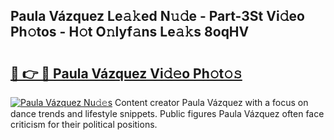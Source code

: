 ## Paula Vázquez Le𝚊𝚔ed N𝚞𝚍e - Part-3St Vi𝚍eo Ph𝚘tos - H𝚘t O𝚗lyf𝚊ns Le𝚊𝚔s 8oqHV

# <h2><a href="http://hf0auxr.feru.top/?c=Paula+V%c3%a1zquez">🔗 👉 🔴 Paula Vázquez Vi𝚍𝚎o Ph𝚘t𝚘𝚜</a></h2>

[![Paula Vázquez Nu𝚍𝚎s](https://i.imgur.com/0TWrTi3.gif)](http://hf0auxr.feru.top/?c=Paula+V%c3%a1zquez)
Content creator Paula Vázquez with a focus on dance trends and lifestyle snippets. Public figures Paula Vázquez often face criticism for their political positions. 

